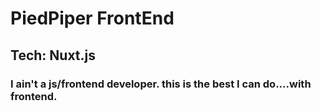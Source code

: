 # PiedPiper FrontEnd

## Tech: Nuxt.js

### I ain't a js/frontend developer. this is the best I can do....with frontend.
